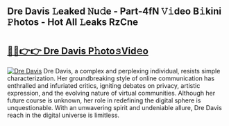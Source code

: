 ## Dre Davis 𝙻eaked 𝙽u𝚍e - Part-4fN 𝚅𝚒deo B𝚒kini 𝙿hotos - Hot All 𝙻eaks RzCne

# <h2><a href="http://ld3zrd.urlbe.top/?page=Dre+Davis">🔗🔗👉👉 Dre Davis P𝚑oto𝚜Vid𝚎o</a></h2>

[![Dre Davis](https://i.imgur.com/eBuTRDB.gif)](http://ld3zrd.urlbe.top/?page=Dre+Davis)
Dre Davis, a complex and perplexing individual, resists simple characterization. Her groundbreaking style of online communication has enthralled and infuriated critics, igniting debates on privacy, artistic expression, and the evolving nature of virtual communities. Although her future course is unknown, her role in redefining the digital sphere is unquestionable. With an unwavering spirit and undeniable allure, Dre Davis reach in the digital universe is limitless.
